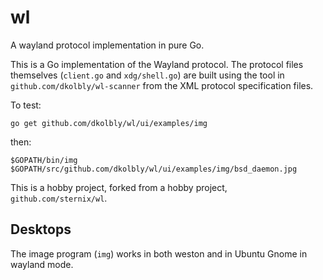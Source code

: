 # wl

A wayland protocol implementation in pure Go.

This is a Go implementation of the Wayland protocol.  The protocol
files themselves (`client.go` and `xdg/shell.go`) are built using the
tool in `github.com/dkolbly/wl-scanner` from the XML protocol
specification files.

To test:
```
go get github.com/dkolbly/wl/ui/examples/img  
```

then:
```
$GOPATH/bin/img $GOPATH/src/github.com/dkolbly/wl/ui/examples/img/bsd_daemon.jpg
```

This is a hobby project, forked from a hobby project, `github.com/sternix/wl`.


## Desktops

The image program (`img`) works in both weston and in Ubuntu Gnome in wayland mode.
